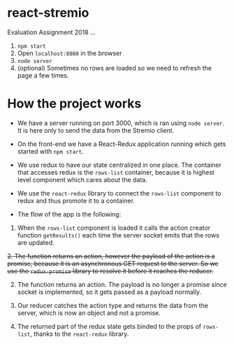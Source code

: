 # react-stremio
Evaluation Assignment 2018
...
1. `npm start`
2. Open `localhost:8080` in the browser
3. `node server`
4. (optional) Sometimes no rows are loaded so we need to refresh the page a few times.

# How the project works
* We have a server running on port 3000, which is ran using `node server`. It is here only to send the data from the Stremio client.

* On the front-end we have a React-Redux application running which gets started with `npm start`.

* We use redux to have our state centralized in one place. The container that accesses redux is the `rows-list` container, because it is highest level component which cares about the data.

* We use the `react-redux` library to connect the `rows-list` component to redux and thus promote it to a container.

*  The flow of the app is the following:
1. When the `rows-list` component is loaded it calls the action creator function `getResults()` each time the server socket emits that the rows are updated.

~~2. The function returns an action, however the payload of the action is a promise, because it is an asynchronous GET request to the server. So we use the `redux-promise` library to resolve it before it reaches the reducer.~~

2. The function returns an action. The payload is no longer a promise since socket is implemented, so it gets passed as a payload normally.

3. Our reducer catches the action type and returns the data from the server, which is now an object and not a promise.

4. The returned part of the redux state gets binded to the props of `rows-list`, thanks to the `react-redux` library.
